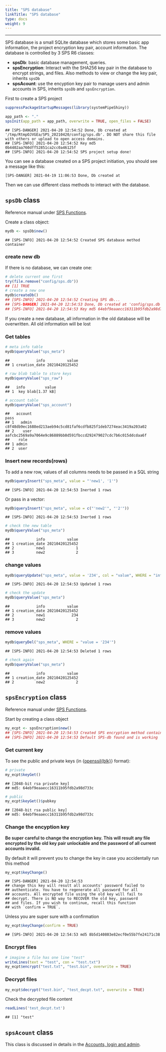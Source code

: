 ```yaml
---
title: "SPS database"
linkTitle: "SPS database"
type: docs
weight: 9
---
```

*****

SPS database is a small SQLite database which stores some basic app information, 
the project encryption key pair, account information. The database is controlled 
by 3 SPS R6 classes: 

- **spsDb**: basic database management, queries. 
- **spsEncryption**: Interact with the SHA256 key pair in the database to encrypt 
  strings, and files. Also methods to view or change the key pair, inherits `spsDb`
- **spsAcount**: use the encyption key pair to manage users and admin accounts in 
  SPS, inherits `spsDb` and `spsEncryption`.



First to create a SPS project

```r
suppressPackageStartupMessages(library(systemPipeShiny))
```


```r
app_path <- "."
spsInit(app_path = app_path, overwrite = TRUE, open_files = FALSE)
```


```
## [SPS-DANGER] 2021-04-20 12:54:52 Done, Db created at '/tmp/RtmpOJVGEa/SPS_20210420/config/sps.db'. DO NOT share this file with others or upload to open access domains.
## [SPS-INFO] 2021-04-20 12:54:52 Key md5 0b4402aa760dff52851ca2cc0a46125f
## [SPS-INFO] 2021-04-20 12:54:52 SPS project setup done!
```

You can see a database created on a SPS project initiation, you should see a message 
like this:
```
[SPS-DANGER] 2021-04-19 11:06:53 Done, Db created at 
```

Then we can use different class methods to interact with the database.

## `spsDb` class
Reference manual under [SPS Functions](/sps/funcs/sps/reference/spsDb.html).

Create a class object:

```r
mydb <- spsDb$new()
```

```
## [SPS-INFO] 2021-04-20 12:54:52 Created SPS database method container
```

### create new db
If there is no database, we can create one:

```r
# delete current one first
try(file.remove("config/sps.db"))
## [1] TRUE
# create a new one
mydb$createDb()
## [SPS-INFO] 2021-04-20 12:54:52 Creating SPS db...
## [SPS-DANGER] 2021-04-20 12:54:53 Done, Db created at 'config/sps.db'. DO NOT share this file with others or upload to open access domains.
## [SPS-INFO] 2021-04-20 12:54:53 Key md5 64ebf9eaaecc16311b95fdb2a98d733c
```

<p class="text-danger">If you create a new database, all information in the old database
will be overwritten. All old information will be lost</p>

### Get tables 

```r
# meta info table
mydb$queryValue("sps_meta")
```

```
##            info          value
## 1 creation_date 20210420125452
```

```r
# raw blob table to store keys
mydb$queryValue("sps_raw")
```

```
##   info         value
## 1  key blob[1.37 kB]
```

```r
# account table
mydb$queryValue("sps_account")
```

```
##   account                                                             pass
## 1   admin c8f48db9ec1688ed213aeb94c5cd81faf6cdfb825f1deb7274eac3419a203a02
## 2    user aafcbc2569a9a7064e9c86889bb0d591fbccd292479027cdc7b6c015ddcdaa6f
##    role
## 1 admin
## 2  user
```

### Insert new records(rows)
To add a new row, values of all columns needs to be passed in a SQL string

```r
mydb$queryInsert("sps_meta", value = "'new1', '1'")
```

```
## [SPS-INFO] 2021-04-20 12:54:53 Inerted 1 rows
```

Or pass in a vector:

```r
mydb$queryInsert("sps_meta", value = c("'new2'", "'2'"))
```

```
## [SPS-INFO] 2021-04-20 12:54:53 Inerted 1 rows
```

```r
# check the new table 
mydb$queryValue("sps_meta")
```

```
##            info          value
## 1 creation_date 20210420125452
## 2          new1              1
## 3          new2              2
```

### change values

```r
mydb$queryUpdate("sps_meta", value = '234', col = "value", WHERE = "info = 'new1'")
```

```
## [SPS-INFO] 2021-04-20 12:54:53 Updated 1 rows
```

```r
# check the update
mydb$queryValue("sps_meta")
```

```
##            info          value
## 1 creation_date 20210420125452
## 2          new1            234
## 3          new2              2
```

### remove values

```r
mydb$queryDel("sps_meta", WHERE = "value = '234'")
```

```
## [SPS-INFO] 2021-04-20 12:54:53 Deleted 1 rows
```

```r
# check again 
mydb$queryValue("sps_meta")
```

```
##            info          value
## 1 creation_date 20210420125452
## 2          new2              2
```


## `spsEncryption` class
Reference manual under [SPS Functions](/sps/funcs/sps/reference/spsEncryption.html).

Start by creating a class object

```r
my_ecpt <- spsEncryption$new()
## [SPS-INFO] 2021-04-20 12:54:53 Created SPS encryption method container
## [SPS-INFO] 2021-04-20 12:54:53 Default SPS-db found and is working
```

### Get current key
To see the public and private keys (in {[openssil{blk}](https://github.com/jeroen/openssl)} format):

```r
# private
my_ecpt$keyGet()
```

```
## [2048-bit rsa private key]
## md5: 64ebf9eaaecc16311b95fdb2a98d733c
```

```r
# public
my_ecpt$keyGet()$pubkey
```

```
## [2048-bit rsa public key]
## md5: 64ebf9eaaecc16311b95fdb2a98d733c
```

### Change the encyption key
<p class="text-danger text-bold" style="font-weight: 600;">Be super careful to change the encryption key. This will
result any file encrypted by the old key pair unlockable and the password of all 
current accounts invalid.</p>

By default it will prevent you to change the key in case you accidentally run this 
method

```r
my_ecpt$keyChange()
```

```
## [SPS-DANGER] 2021-04-20 12:54:53 
## change this key will result all accounts' password failed to
## authenticate. You have to regenerate all password for all
## accounts. All encrypted file using the old key will fail to
## decrypt. There is NO way to RECOVER the old key, password
## and files. If you wish to continue, recall this function
## with `confirm = TRUE`.
```

Unless you are super sure with a confirmation

```r
my_ecpt$keyChange(confirm = TRUE)
```

```
## [SPS-INFO] 2021-04-20 12:54:53 md5 8b5d140803e82ecf0e55b7fe24171c38
```


### Encrypt files

```r
# imagine a file has one line "test"
writeLines(text = "test", con = "test.txt")
my_ecpt$encrypt("test.txt", "test.bin", overwrite = TRUE)
```

### Decrypt files

```r
my_ecpt$decrypt("test.bin", "test_decpt.txt", overwrite = TRUE)
```

Check the decrypted file content

```r
readLines('test_decpt.txt')
```

```
## [1] "test"
```



## `spsAcount` class
This class is discussed in details in the [Accounts, login and admin](../login).

